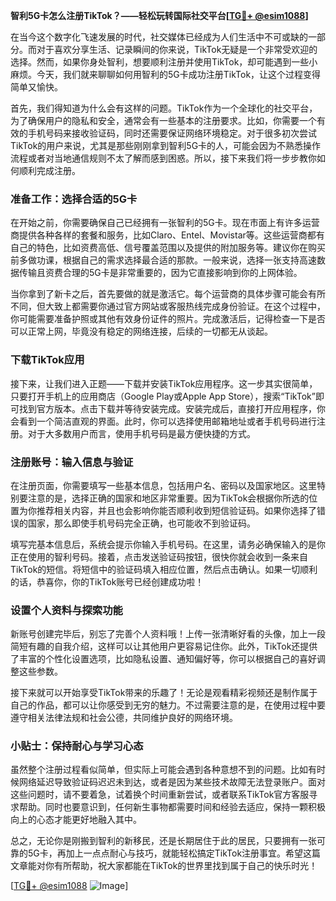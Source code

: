 **智利5G卡怎么注册TikTok？——轻松玩转国际社交平台[[TG💪+ @esim1088](https://t.me/s/esim1088)]**

在当今这个数字化飞速发展的时代，社交媒体已经成为人们生活中不可或缺的一部分。而对于喜欢分享生活、记录瞬间的你来说，TikTok无疑是一个非常受欢迎的选择。然而，如果你身处智利，想要顺利注册并使用TikTok，却可能遇到一些小麻烦。今天，我们就来聊聊如何用智利的5G卡成功注册TikTok，让这个过程变得简单又愉快。

首先，我们得知道为什么会有这样的问题。TikTok作为一个全球化的社交平台，为了确保用户的隐私和安全，通常会有一些基本的注册要求。比如，你需要一个有效的手机号码来接收验证码，同时还需要保证网络环境稳定。对于很多初次尝试TikTok的用户来说，尤其是那些刚刚拿到智利5G卡的人，可能会因为不熟悉操作流程或者对当地通信规则不太了解而感到困惑。所以，接下来我们将一步步教你如何顺利完成注册。

### 准备工作：选择合适的5G卡

在开始之前，你需要确保自己已经拥有一张智利的5G卡。现在市面上有许多运营商提供各种各样的套餐和服务，比如Claro、Entel、Movistar等。这些运营商都有自己的特色，比如资费高低、信号覆盖范围以及提供的附加服务等。建议你在购买前多做功课，根据自己的需求选择最合适的那款。一般来说，选择一张支持高速数据传输且资费合理的5G卡是非常重要的，因为它直接影响到你的上网体验。

当你拿到了新卡之后，首先要做的就是激活它。每个运营商的具体步骤可能会有所不同，但大致上都需要你通过官方网站或客服热线完成身份验证。在这个过程中，你可能需要准备护照或其他有效身份证件的照片。完成激活后，记得检查一下是否可以正常上网，毕竟没有稳定的网络连接，后续的一切都无从谈起。

### 下载TikTok应用

接下来，让我们进入正题——下载并安装TikTok应用程序。这一步其实很简单，只要打开手机上的应用商店（Google Play或Apple App Store），搜索“TikTok”即可找到官方版本。点击下载并等待安装完成。安装完成后，直接打开应用程序，你会看到一个简洁直观的界面。此时，你可以选择使用邮箱地址或者手机号码进行注册。对于大多数用户而言，使用手机号码是最方便快捷的方式。

### 注册账号：输入信息与验证

在注册页面，你需要填写一些基本信息，包括用户名、密码以及国家地区。这里特别要注意的是，选择正确的国家和地区非常重要。因为TikTok会根据你所选的位置为你推荐相关内容，并且也会影响你能否顺利收到短信验证码。如果你选择了错误的国家，那么即使手机号码完全正确，也可能收不到验证码。

填写完基本信息后，系统会提示你输入手机号码。在这里，请务必确保输入的是你正在使用的智利号码。接着，点击发送验证码按钮，很快你就会收到一条来自TikTok的短信。将短信中的验证码填入相应位置，然后点击确认。如果一切顺利的话，恭喜你，你的TikTok账号已经创建成功啦！

### 设置个人资料与探索功能

新账号创建完毕后，别忘了完善个人资料哦！上传一张清晰好看的头像，加上一段简短有趣的自我介绍，这样可以让其他用户更容易记住你。此外，TikTok还提供了丰富的个性化设置选项，比如隐私设置、通知偏好等，你可以根据自己的喜好调整这些参数。

接下来就可以开始享受TikTok带来的乐趣了！无论是观看精彩视频还是制作属于自己的作品，都可以让你感受到无穷的魅力。不过需要注意的是，在使用过程中要遵守相关法律法规和社会公德，共同维护良好的网络环境。

### 小贴士：保持耐心与学习心态

虽然整个注册过程看似简单，但实际上可能会遇到各种意想不到的问题。比如有时候网络延迟导致验证码迟迟未到达，或者是因为某些技术故障无法登录账户。面对这些问题时，请不要着急，试着换个时间重新尝试，或者联系TikTok官方客服寻求帮助。同时也要意识到，任何新生事物都需要时间和经验去适应，保持一颗积极向上的心态才能更好地融入其中。

总之，无论你是刚搬到智利的新移民，还是长期居住于此的居民，只要拥有一张可靠的5G卡，再加上一点点耐心与技巧，就能轻松搞定TikTok注册事宜。希望这篇文章能对你有所帮助，祝大家都能在TikTok的世界里找到属于自己的快乐时光！

[[TG💪+ @esim1088](https://t.me/s/esim1088) ![Image](https://i.postimg.cc/4NQfJmqS/Snipaste-2025-05-13-00-14-12.png)]